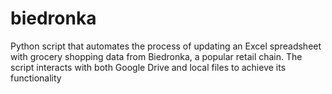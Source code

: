# biedronka
Python script that automates the process of updating an Excel spreadsheet with grocery shopping data from Biedronka, a popular retail chain. The script interacts with both Google Drive and local files to achieve its functionality
